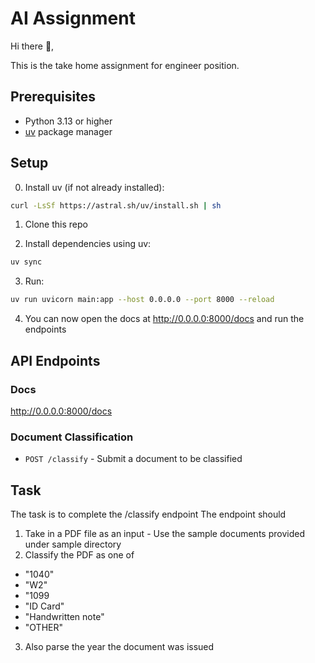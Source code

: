 # AI Assignment

Hi there 👋,

This is the take home assignment for engineer position.

## Prerequisites

- Python 3.13 or higher
- [uv](https://github.com/astral-sh/uv) package manager

## Setup

0. Install uv (if not already installed):

```bash
curl -LsSf https://astral.sh/uv/install.sh | sh
```

1. Clone this repo

2. Install dependencies using uv:

```bash
uv sync
```

3. Run:

```bash
uv run uvicorn main:app --host 0.0.0.0 --port 8000 --reload
```

4. You can now open the docs at http://0.0.0.0:8000/docs and run the endpoints

## API Endpoints

### Docs

http://0.0.0.0:8000/docs

### Document Classification

- `POST /classify` - Submit a document to be classified

## Task

The task is to complete the /classify endpoint
The endpoint should

1. Take in a PDF file as an input - Use the sample documents provided under sample directory
2. Classify the PDF as one of

- "1040"
- "W2"
- "1099
- "ID Card"
- "Handwritten note"
- "OTHER"

3. Also parse the year the document was issued
